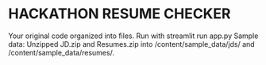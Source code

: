 # HACKATHON RESUME CHECKER
Your original code organized into files. Run with streamlit run app.py
Sample data: Unzipped JD.zip and Resumes.zip into /content/sample_data/jds/ and /content/sample_data/resumes/.
